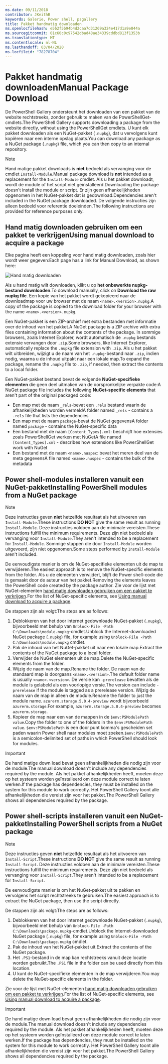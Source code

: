 ```yaml
---
ms.date: 09/11/2018
contributor: JKeithB
keywords: Galerie, Power shell, psgallery
title: Pakket handmatig downloaden
ms.openlocfilehash: e562f5b94b4d2caa7d31269a324e417d1a9e844a
ms.sourcegitcommit: 01c60c0c97542dbad48ae34339cddbd813f1353b
ms.translationtype: MT
ms.contentlocale: nl-NL
ms.lasthandoff: 03/04/2020
ms.locfileid: "78278704"
---
```

# <a name="manual-package-download"></a><span data-ttu-id="02b16-103">Pakket handmatig downloaden</span><span class="sxs-lookup"><span data-stu-id="02b16-103">Manual Package Download</span></span>

<span data-ttu-id="02b16-104">De PowerShell Gallery ondersteunt het downloaden van een pakket van de website rechtstreeks, zonder gebruik te maken van de PowerShellGet-cmdlets.</span><span class="sxs-lookup"><span data-stu-id="02b16-104">The PowerShell Gallery supports downloading a package from the website directly, without using the PowerShellGet cmdlets.</span></span> <span data-ttu-id="02b16-105">U kunt elk pakket downloaden als een NuGet-pakket (`.nupkg`), dat u vervolgens kunt kopiëren naar een interne opslag plaats.</span><span class="sxs-lookup"><span data-stu-id="02b16-105">You can download any package as a NuGet package (`.nupkg`) file, which you can then copy to an internal repository.</span></span>

> [!NOTE]
> <span data-ttu-id="02b16-106">Hand matige pakket downloads is **niet** bedoeld als vervanging voor de cmdlet `Install-Module`.</span><span class="sxs-lookup"><span data-stu-id="02b16-106">Manual package download is **not** intended as a replacement for the `Install-Module` cmdlet.</span></span>
> <span data-ttu-id="02b16-107">Als u het pakket downloadt, wordt de module of het script niet geïnstalleerd.</span><span class="sxs-lookup"><span data-stu-id="02b16-107">Downloading the package doesn't install the module or script.</span></span> <span data-ttu-id="02b16-108">Er zijn geen afhankelijkheden opgenomen in het NuGet-pakket dat is gedownload.</span><span class="sxs-lookup"><span data-stu-id="02b16-108">Dependencies aren't included in the NuGet package downloaded.</span></span> <span data-ttu-id="02b16-109">De volgende instructies zijn alleen bedoeld voor referentie doeleinden.</span><span class="sxs-lookup"><span data-stu-id="02b16-109">The following instructions are provided for reference purposes only.</span></span>

## <a name="using-manual-download-to-acquire-a-package"></a><span data-ttu-id="02b16-110">Hand matig downloaden gebruiken om een pakket te verkrijgen</span><span class="sxs-lookup"><span data-stu-id="02b16-110">Using manual download to acquire a package</span></span>

<span data-ttu-id="02b16-111">Elke pagina heeft een koppeling voor hand matig downloaden, zoals hier wordt weer gegeven:</span><span class="sxs-lookup"><span data-stu-id="02b16-111">Each page has a link for Manual Download, as shown here:</span></span>

![Hand matig downloaden](media/manual-download/packagedisplaypagewithpseditions.png)

<span data-ttu-id="02b16-113">Als u hand matig wilt downloaden, klikt u op **het onbewerkte nupkg-bestand downloaden**.</span><span class="sxs-lookup"><span data-stu-id="02b16-113">To download manually, click on **Download the raw nupkg file**.</span></span> <span data-ttu-id="02b16-114">Een kopie van het pakket wordt gekopieerd naar de downloadmap voor uw browser met de naam `<name>.<version>.nupkg`.</span><span class="sxs-lookup"><span data-stu-id="02b16-114">A copy of the package is copied to the download folder for your browser with the name `<name>.<version>.nupkg`.</span></span>

<span data-ttu-id="02b16-115">Een NuGet-pakket is een ZIP-archief met extra bestanden met informatie over de inhoud van het pakket.</span><span class="sxs-lookup"><span data-stu-id="02b16-115">A NuGet package is a ZIP archive with extra files containing information about the contents of the package.</span></span> <span data-ttu-id="02b16-116">In sommige browsers, zoals Internet Explorer, wordt automatisch de `.nupkg` bestands extensie vervangen door `.zip`.</span><span class="sxs-lookup"><span data-stu-id="02b16-116">Some browsers, like Internet Explorer, automatically replace the `.nupkg` file extension with `.zip`.</span></span> <span data-ttu-id="02b16-117">Als u het pakket wilt uitbreiden, wijzigt u de naam van het `.nupkg`-bestand naar `.zip`, indien nodig, waarna u de inhoud uitpakt naar een lokale map.</span><span class="sxs-lookup"><span data-stu-id="02b16-117">To expand the package, rename the `.nupkg` file to `.zip`, if needed, then extract the contents to a local folder.</span></span>

<span data-ttu-id="02b16-118">Een NuGet-pakket bestand bevat de volgende **NuGet-specifieke elementen** die geen deel uitmaken van de oorspronkelijke verpakte code:</span><span class="sxs-lookup"><span data-stu-id="02b16-118">A NuGet package file includes the following **NuGet-specific elements** that aren't part of the original packaged code:</span></span>

- <span data-ttu-id="02b16-119">Een map met de naam `_rels`-bevat een `.rels` bestand waarin de afhankelijkheden worden vermeld</span><span class="sxs-lookup"><span data-stu-id="02b16-119">A folder named `_rels` - contains a `.rels` file that lists the dependencies</span></span>
- <span data-ttu-id="02b16-120">Een map met de naam `package`-bevat de NuGet gegevens</span><span class="sxs-lookup"><span data-stu-id="02b16-120">A folder named `package` - contains the NuGet-specific data</span></span>
- <span data-ttu-id="02b16-121">Een bestand met de naam `[Content_Types].xml`: beschrijft hoe extensies zoals PowerShellGet werken met NuGet</span><span class="sxs-lookup"><span data-stu-id="02b16-121">A file named `[Content_Types].xml` - describes how extensions like PowerShellGet work with NuGet</span></span>
- <span data-ttu-id="02b16-122">Een bestand met de naam `<name>.nuspec`: bevat het meren deel van de meta gegevens</span><span class="sxs-lookup"><span data-stu-id="02b16-122">A file named `<name>.nuspec` - contains the bulk of the metadata</span></span>

## <a name="installing-powershell-modules-from-a-nuget-package"></a><span data-ttu-id="02b16-123">Power shell-modules installeren vanuit een NuGet-pakket</span><span class="sxs-lookup"><span data-stu-id="02b16-123">Installing PowerShell modules from a NuGet package</span></span>

> [!NOTE]
> <span data-ttu-id="02b16-124">Deze instructies geven **niet** hetzelfde resultaat als het uitvoeren van `Install-Module`.</span><span class="sxs-lookup"><span data-stu-id="02b16-124">These instructions **DO NOT** give the same result as running `Install-Module`.</span></span> <span data-ttu-id="02b16-125">Deze instructies voldoen aan de minimale vereisten.</span><span class="sxs-lookup"><span data-stu-id="02b16-125">These instructions fulfill the minimum requirements.</span></span> <span data-ttu-id="02b16-126">Deze zijn niet bedoeld als vervanging voor `Install-Module`.</span><span class="sxs-lookup"><span data-stu-id="02b16-126">They aren't intended to be a replacement for `Install-Module`.</span></span>
> <span data-ttu-id="02b16-127">Sommige stappen die door `Install-Module` worden uitgevoerd, zijn niet opgenomen.</span><span class="sxs-lookup"><span data-stu-id="02b16-127">Some steps performed by `Install-Module` aren't included.</span></span>

<span data-ttu-id="02b16-128">De eenvoudigste manier is om de NuGet-specifieke elementen uit de map te verwijderen.</span><span class="sxs-lookup"><span data-stu-id="02b16-128">The easiest approach is to remove the NuGet-specific elements from the folder.</span></span> <span data-ttu-id="02b16-129">Als u de elementen verwijdert, blijft de Power shell-code die is gemaakt door de auteur van het pakket.</span><span class="sxs-lookup"><span data-stu-id="02b16-129">Removing the elements leaves the PowerShell code created by the package author.</span></span>
<span data-ttu-id="02b16-130">Zie voor de lijst met NuGet-elementen [hand matig downloaden gebruiken om een pakket te verkrijgen](#using-manual-download-to-acquire-a-package).</span><span class="sxs-lookup"><span data-stu-id="02b16-130">For the list of NuGet-specific elements, see [Using manual download to acquire a package](#using-manual-download-to-acquire-a-package).</span></span>

<span data-ttu-id="02b16-131">De stappen zijn als volgt:</span><span class="sxs-lookup"><span data-stu-id="02b16-131">The steps are as follows:</span></span>

1. <span data-ttu-id="02b16-132">Deblokkeren van het door internet gedownloade NuGet-pakket (`.nupkg`), bijvoorbeeld met behulp van `Unblock-File -Path C:\Downloads\module.nupkg`-cmdlet.</span><span class="sxs-lookup"><span data-stu-id="02b16-132">Unblock the Internet-downloaded NuGet package (`.nupkg`) file, for example using `Unblock-File -Path C:\Downloads\module.nupkg` cmdlet.</span></span>
2. <span data-ttu-id="02b16-133">Pak de inhoud van het NuGet-pakket uit naar een lokale map.</span><span class="sxs-lookup"><span data-stu-id="02b16-133">Extract the contents of the NuGet package to a local folder.</span></span>
2. <span data-ttu-id="02b16-134">Verwijder de NuGet elementen uit de map.</span><span class="sxs-lookup"><span data-stu-id="02b16-134">Delete the NuGet-specific elements from the folder.</span></span>
3. <span data-ttu-id="02b16-135">Wijzig de naam van de map.</span><span class="sxs-lookup"><span data-stu-id="02b16-135">Rename the folder.</span></span> <span data-ttu-id="02b16-136">De naam van de standaard map is doorgaans `<name>.<version>`.</span><span class="sxs-lookup"><span data-stu-id="02b16-136">The default folder name is usually `<name>.<version>`.</span></span> <span data-ttu-id="02b16-137">De versie kan `-prerelease` bevatten als de module is gelabeld als een voorlopige versie.</span><span class="sxs-lookup"><span data-stu-id="02b16-137">The version can include `-prerelease` if the module is tagged as a prerelease version.</span></span> <span data-ttu-id="02b16-138">Wijzig de naam van de map in alleen de module.</span><span class="sxs-lookup"><span data-stu-id="02b16-138">Rename the folder to just the module name.</span></span> <span data-ttu-id="02b16-139">`azurerm.storage.5.0.4-preview` wordt bijvoorbeeld `azurerm.storage`.</span><span class="sxs-lookup"><span data-stu-id="02b16-139">For example, `azurerm.storage.5.0.4-preview` becomes `azurerm.storage`.</span></span>
4. <span data-ttu-id="02b16-140">Kopieer de map naar een van de mappen in de `$env:PSModulePath value`.</span><span class="sxs-lookup"><span data-stu-id="02b16-140">Copy the folder to one of the folders in the `$env:PSModulePath value`.</span></span> <span data-ttu-id="02b16-141">`$env:PSModulePath` is een door punt komma's gescheiden set paden waarin Power shell naar modules moet zoeken.</span><span class="sxs-lookup"><span data-stu-id="02b16-141">`$env:PSModulePath` is a semicolon-delimited set of paths in which PowerShell should look for modules.</span></span>

> [!IMPORTANT]
> <span data-ttu-id="02b16-142">De hand matige down load bevat geen afhankelijkheden die nodig zijn voor de module.</span><span class="sxs-lookup"><span data-stu-id="02b16-142">The manual download doesn't include any dependencies required by the module.</span></span> <span data-ttu-id="02b16-143">Als het pakket afhankelijkheden heeft, moeten deze op het systeem worden geïnstalleerd om deze module correct te laten werken.</span><span class="sxs-lookup"><span data-stu-id="02b16-143">If the package has dependencies, they must be installed on the system for this module to work correctly.</span></span> <span data-ttu-id="02b16-144">Het PowerShell Gallery toont alle afhankelijkheden die vereist zijn voor het pakket.</span><span class="sxs-lookup"><span data-stu-id="02b16-144">The PowerShell Gallery shows all dependencies required by the package.</span></span>

## <a name="installing-powershell-scripts-from-a-nuget-package"></a><span data-ttu-id="02b16-145">Power shell-scripts installeren vanuit een NuGet-pakket</span><span class="sxs-lookup"><span data-stu-id="02b16-145">Installing PowerShell scripts from a NuGet package</span></span>

> [!NOTE]
> <span data-ttu-id="02b16-146">Deze instructies geven **niet** hetzelfde resultaat als het uitvoeren van `Install-Script`.</span><span class="sxs-lookup"><span data-stu-id="02b16-146">These instructions **DO NOT** give the same result as running `Install-Script`.</span></span> <span data-ttu-id="02b16-147">Deze instructies voldoen aan de minimale vereisten.</span><span class="sxs-lookup"><span data-stu-id="02b16-147">These instructions fulfill the minimum requirements.</span></span> <span data-ttu-id="02b16-148">Deze zijn niet bedoeld als vervanging voor `Install-Script`.</span><span class="sxs-lookup"><span data-stu-id="02b16-148">They aren't intended to be a replacement for `Install-Script`.</span></span>

<span data-ttu-id="02b16-149">De eenvoudigste manier is om het NuGet-pakket uit te pakken en vervolgens het script rechtstreeks te gebruiken.</span><span class="sxs-lookup"><span data-stu-id="02b16-149">The easiest approach is to extract the NuGet package, then use the script directly.</span></span>

<span data-ttu-id="02b16-150">De stappen zijn als volgt:</span><span class="sxs-lookup"><span data-stu-id="02b16-150">The steps are as follows:</span></span>

1. <span data-ttu-id="02b16-151">Deblokkeren van het door internet gedownloade NuGet-pakket (`.nupkg`), bijvoorbeeld met behulp van `Unblock-File -Path C:\Downloads\package.nupkg`-cmdlet.</span><span class="sxs-lookup"><span data-stu-id="02b16-151">Unblock the Internet-downloaded NuGet package (`.nupkg`) file, for example using `Unblock-File -Path C:\Downloads\package.nupkg` cmdlet.</span></span>
2. <span data-ttu-id="02b16-152">Pak de inhoud van het NuGet-pakket uit.</span><span class="sxs-lookup"><span data-stu-id="02b16-152">Extract the contents of the NuGet package.</span></span>
2. <span data-ttu-id="02b16-153">Het `.PS1`-bestand in de map kan rechtstreeks vanuit deze locatie worden gebruikt.</span><span class="sxs-lookup"><span data-stu-id="02b16-153">The `.PS1` file in the folder can be used directly from this location.</span></span>
3. <span data-ttu-id="02b16-154">U kunt de NuGet-specifieke elementen in de map verwijderen.</span><span class="sxs-lookup"><span data-stu-id="02b16-154">You may delete the NuGet-specific elements in the folder.</span></span>

<span data-ttu-id="02b16-155">Zie voor de lijst met NuGet-elementen [hand matig downloaden gebruiken om een pakket te verkrijgen](#using-manual-download-to-acquire-a-package).</span><span class="sxs-lookup"><span data-stu-id="02b16-155">For the list of NuGet-specific elements, see [Using manual download to acquire a package](#using-manual-download-to-acquire-a-package).</span></span>

> [!IMPORTANT]
> <span data-ttu-id="02b16-156">De hand matige down load bevat geen afhankelijkheden die nodig zijn voor de module.</span><span class="sxs-lookup"><span data-stu-id="02b16-156">The manual download doesn't include any dependencies required by the module.</span></span> <span data-ttu-id="02b16-157">Als het pakket afhankelijkheden heeft, moeten deze op het systeem worden geïnstalleerd om deze module correct te laten werken.</span><span class="sxs-lookup"><span data-stu-id="02b16-157">If the package has dependencies, they must be installed on the system for this module to work correctly.</span></span> <span data-ttu-id="02b16-158">Het PowerShell Gallery toont alle afhankelijkheden die vereist zijn voor het pakket.</span><span class="sxs-lookup"><span data-stu-id="02b16-158">The PowerShell Gallery shows all dependencies required by the package.</span></span>
